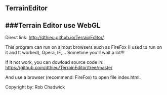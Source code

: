 ## TerrainEditor
###Terrain Editor use WebGL
---
Direct link: http://dthieu.github.io/TerrainEditor/

This program can run on almost browsers such as FireFox (I used to run on it and It worked), Opera, IE,... 
Sometime you'll wait a lot!!! 

If It not work, you can dowload source code in: https://github.com/dthieu/TerrainEditor/tree/master

And use a browser (recommend: FireFox) to open file index.html.

Copyright by: Rob Chadwick
